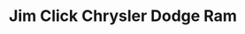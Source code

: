 ---
title: "Jim Click Chrysler Dodge Ram"
url: /tucson/jim-click-chrysler-dodge-ram/
shop: Autohaus
---